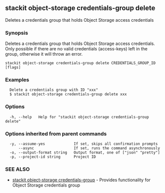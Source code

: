 ## stackit object-storage credentials-group delete

Deletes a credentials group that holds Object Storage access credentials

### Synopsis

Deletes a credentials group that holds Object Storage access credentials. Only possible if there are no valid credentials (access-keys) left in the group, otherwise it will throw an error.

```
stackit object-storage credentials-group delete CREDENTIALS_GROUP_ID [flags]
```

### Examples

```
  Delete a credentials group with ID "xxx"
  $ stackit object-storage credentials-group delete xxx
```

### Options

```
  -h, --help   Help for "stackit object-storage credentials-group delete"
```

### Options inherited from parent commands

```
  -y, --assume-yes             If set, skips all confirmation prompts
      --async                  If set, runs the command asynchronously
  -o, --output-format string   Output format, one of ["json" "pretty"]
  -p, --project-id string      Project ID
```

### SEE ALSO

* [stackit object-storage credentials-group](./stackit_object-storage_credentials-group.md)	 - Provides functionality for Object Storage credentials group

